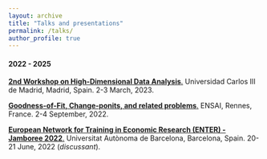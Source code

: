 ```yaml
---
layout: archive
title: "Talks and presentations"
permalink: /talks/
author_profile: true
---
```


#### 2022 - 2025

[**2nd Workshop on High-Dimensional Data Analysis**.](https://sites.google.com/view/high-dimensional-data/) Universidad Carlos III de Madrid, Madrid, Spain. 2-3 March, 2023. 

[**Goodness-of-Fit, Change-ponits, and related problems**.](https://ensai.fr/en/event/gofcp-2022/) ENSAI, Rennes, France. 2-4 September, 2022.

[**European Network for Training in Economic Research (ENTER) - Jamboree 2022**.](https://drive.google.com/file/d/1CL2nxTXYBvwoeLGXm0SIyFKpWZJp4r8v/view) Universitat Autònoma de Barcelona, Barcelona, Spain. 20-21 June, 2022 (*discussant*).
 
 



